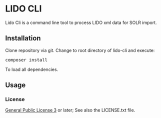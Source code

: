 # LIDO CLI

Lido Cli is a command line tool to process LIDO xml data for SOLR import.

## Installation

Clone repository via git. Change to root directory of lido-cli and execute:

<pre>
composer install
</pre>

To load all dependencies.

## Usage

### License
[General Public License 3](http://www.gnu.org/licenses/gpl.html) or later; See also the LICENSE.txt file.





